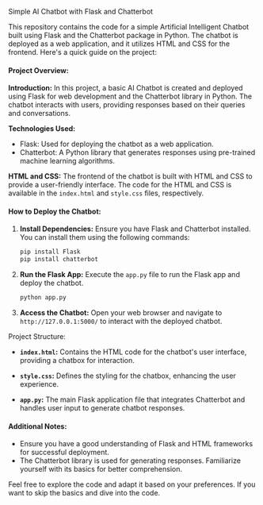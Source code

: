 Simple AI Chatbot with Flask and Chatterbot

This repository contains the code for a simple Artificial Intelligent Chatbot built using Flask and the Chatterbot package in Python. The chatbot is deployed as a web application, and it utilizes HTML and CSS for the frontend. Here's a quick guide on the project:

#### Project Overview:

**Introduction:**
  In this project, a basic AI Chatbot is created and deployed using Flask for web development and the Chatterbot library in Python. The chatbot interacts with users, providing responses based on their queries and conversations.

**Technologies Used:**
  - Flask: Used for deploying the chatbot as a web application.
  - Chatterbot: A Python library that generates responses using pre-trained machine learning algorithms.

**HTML and CSS:**
  The frontend of the chatbot is built with HTML and CSS to provide a user-friendly interface. The code for the HTML and CSS is available in the `index.html` and `style.css` files, respectively.

#### How to Deploy the Chatbot:

1. **Install Dependencies:**
   Ensure you have Flask and Chatterbot installed. You can install them using the following commands:
   ```bash
   pip install Flask
   pip install chatterbot
   ```

2. **Run the Flask App:**
   Execute the `app.py` file to run the Flask app and deploy the chatbot.
   ```bash
   python app.py
   ```

3. **Access the Chatbot:**
   Open your web browser and navigate to `http://127.0.0.1:5000/` to interact with the deployed chatbot.

Project Structure:

- **`index.html`:**
  Contains the HTML code for the chatbot's user interface, providing a chatbox for interaction.

- **`style.css`:**
  Defines the styling for the chatbox, enhancing the user experience.

- **`app.py`:**
  The main Flask application file that integrates Chatterbot and handles user input to generate chatbot responses.

#### Additional Notes:

- Ensure you have a good understanding of Flask and HTML frameworks for successful deployment.
- The Chatterbot library is used for generating responses. Familiarize yourself with its basics for better comprehension.

Feel free to explore the code and adapt it based on your preferences. If you want to skip the basics and dive into the code.

